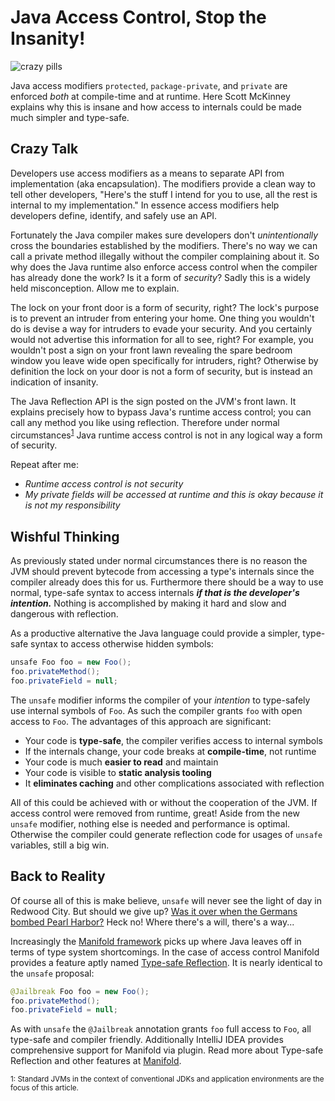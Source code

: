 # Java Access Control, Stop the Insanity!

![crazy pills](http://manifold.systems/images/crazypills.jpg)

Java access modifiers `protected`, `package-private`, and `private` are enforced *both* at compile-time and at runtime.
Here Scott McKinney explains why this is insane and how access to internals could be made much simpler and type-safe.

## Crazy Talk

Developers use access modifiers as a means to separate API from implementation (aka encapsulation). The modifiers
provide a clean way to tell other developers, "Here's the stuff I intend for you to use, all the rest is internal to my
implementation."  In essence access modifiers help developers define, identify, and safely use an API.

Fortunately the Java compiler makes sure developers don't *unintentionally* cross the boundaries established by the
modifiers. There's no way we can call a private method illegally without the compiler complaining about it. So why does
the Java runtime also enforce access control when the compiler has already done the work? Is it a form of *security*?
Sadly this is a widely held misconception. Allow me to explain. 

The lock on your front door is a form of security, right?  The lock's purpose is to prevent an intruder from entering
your home.  One thing you wouldn't do is devise a way for intruders to evade your security. And you certainly would not
advertise this information for all to see, right?  For example, you wouldn't post a sign on your front lawn revealing
the spare bedroom window you leave wide open specifically for intruders, right?  Otherwise by definition the lock on
your door is not a form of security, but is instead an indication of insanity.  

The Java Reflection API is the sign posted on the JVM's front lawn. It explains precisely how to bypass Java's runtime
access control; you can call any method you like using reflection. Therefore under normal circumstances<sup>[1](#f1)</sup>
Java runtime access control is not in any logical way a form of security.

Repeat after me:
* *Runtime access control is not security*
* *My private fields will be accessed at runtime and this is okay because it is not my responsibility*

## Wishful Thinking

As previously stated under normal circumstances there is no reason the JVM should prevent bytecode from accessing a
type's internals since the compiler already does this for us. Furthermore there should be a way to use normal, type-safe
syntax to access internals _**if that is the developer's intention.**_ Nothing is accomplished by making it hard and
slow and dangerous with reflection.

As a productive alternative the Java language could provide a simpler, type-safe syntax to access otherwise hidden
symbols:
```java
unsafe Foo foo = new Foo();
foo.privateMethod();
foo.privateField = null;
```
The `unsafe` modifier informs the compiler of your *intention* to type-safely use internal symbols of `Foo`. As such
the compiler grants `foo` with open access to `Foo`.  The advantages of this approach are significant:
* Your code is **type-safe**, the compiler verifies access to internal symbols
* If the internals change, your code breaks at **compile-time**, not runtime
* Your code is much **easier to read** and maintain
* Your code is visible to **static analysis tooling** 
* It **eliminates caching** and other complications associated with reflection

All of this could be achieved with or without the cooperation of the JVM.  If access control were removed from runtime,
great! Aside from the new `unsafe` modifier, nothing else is needed and performance is optimal.  Otherwise the compiler
could generate reflection code for usages of `unsafe` variables, still a big win.

## Back to Reality

Of course all of this is make believe, `unsafe` will never see the light of day in Redwood City. But should we give up?
[Was it over when the Germans bombed Pearl Harbor?](https://www.youtube.com/watch?v=Wv5c2YR1lVE) Heck no! Where there's
a will, there's a way... 

Increasingly the [Manifold framework](http://manifold.systems) picks up where Java leaves off in terms of type system
shortcomings. In the case of access control Manifold provides a feature aptly named [Type-safe Reflection](https://github.com/manifold-systems/manifold/tree/master/manifold-deps-parent/manifold-ext#type-safe-reflection-via-jailbreak).
It is nearly identical to the `unsafe` proposal:
```java
@Jailbreak Foo foo = new Foo();
foo.privateMethod();
foo.privateField = null;
```       
As with `unsafe` the `@Jailbreak` annotation grants `foo` full access to `Foo`, all type-safe and compiler friendly.
Additionally IntelliJ IDEA provides comprehensive support for Manifold via plugin. Read more about Type-safe Reflection
and other features at [Manifold](http://manifold.systems).  
 

<small><a name="f1">1</a>: Standard JVMs in the context of conventional JDKs and application environments are the focus
of this article.</small> 